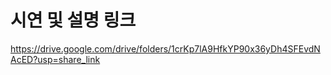 # 시연 및 설명 링크

https://drive.google.com/drive/folders/1crKp7lA9HfkYP90x36yDh4SFEvdNAcED?usp=share_link
